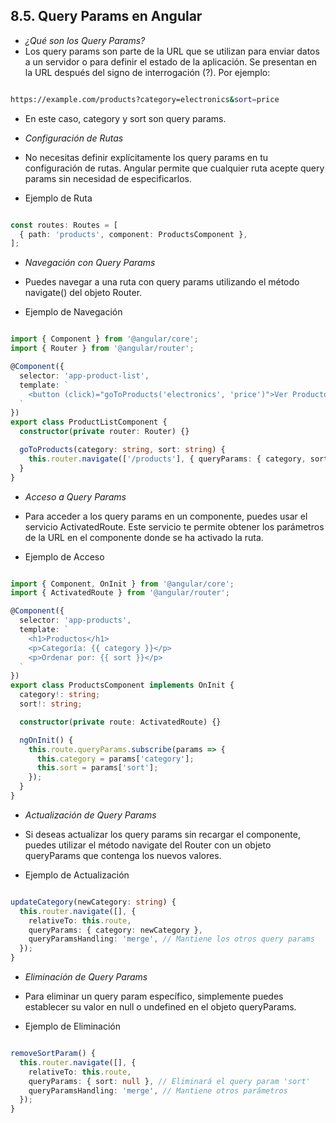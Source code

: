 ## 8.5. Query Params en Angular

- *¿Qué son los Query Params?*
- Los query params son parte de la URL que se utilizan para enviar datos a un servidor o para definir el estado de la aplicación. Se presentan en la URL después del signo de interrogación (?). Por ejemplo:

```bash

https://example.com/products?category=electronics&sort=price
```

- En este caso, category y sort son query params.

- *Configuración de Rutas*

- No necesitas definir explícitamente los query params en tu configuración de rutas. Angular permite que cualquier ruta acepte query params sin necesidad de especificarlos.

- Ejemplo de Ruta

```typescript

const routes: Routes = [
  { path: 'products', component: ProductsComponent },
];
```

- *Navegación con Query Params*

- Puedes navegar a una ruta con query params utilizando el método navigate() del objeto Router.

- Ejemplo de Navegación

```typescript

import { Component } from '@angular/core';
import { Router } from '@angular/router';

@Component({
  selector: 'app-product-list',
  template: `
    <button (click)="goToProducts('electronics', 'price')">Ver Productos Electrónicos</button>
  `
})
export class ProductListComponent {
  constructor(private router: Router) {}

  goToProducts(category: string, sort: string) {
    this.router.navigate(['/products'], { queryParams: { category, sort } });
  }
}
```

- *Acceso a Query Params*
- Para acceder a los query params en un componente, puedes usar el servicio ActivatedRoute. Este servicio te permite obtener los parámetros de la URL en el componente donde se ha activado la ruta.

- Ejemplo de Acceso
```typescript

import { Component, OnInit } from '@angular/core';
import { ActivatedRoute } from '@angular/router';

@Component({
  selector: 'app-products',
  template: `
    <h1>Productos</h1>
    <p>Categoría: {{ category }}</p>
    <p>Ordenar por: {{ sort }}</p>
  `
})
export class ProductsComponent implements OnInit {
  category!: string;
  sort!: string;

  constructor(private route: ActivatedRoute) {}

  ngOnInit() {
    this.route.queryParams.subscribe(params => {
      this.category = params['category'];
      this.sort = params['sort'];
    });
  }
}

```

- *Actualización de Query Params*

- Si deseas actualizar los query params sin recargar el componente, puedes utilizar el método navigate del Router con un objeto queryParams que contenga los nuevos valores.

- Ejemplo de Actualización

```typescript

updateCategory(newCategory: string) {
  this.router.navigate([], {
    relativeTo: this.route,
    queryParams: { category: newCategory },
    queryParamsHandling: 'merge', // Mantiene los otros query params
  });
}
```

- *Eliminación de Query Params*

- Para eliminar un query param específico, simplemente puedes establecer su valor en null o undefined en el objeto queryParams.

- Ejemplo de Eliminación

```typescript

removeSortParam() {
  this.router.navigate([], {
    relativeTo: this.route,
    queryParams: { sort: null }, // Eliminará el query param 'sort'
    queryParamsHandling: 'merge', // Mantiene otros parámetros
  });
}
```

